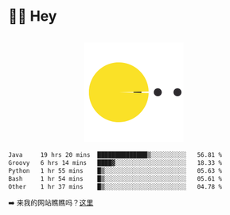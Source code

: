 
# 👋🏻 Hey
<div align="center">
	<br>
	<img src="https://raw.githubusercontent.com/Aniket965/Aniket965/master/pacman.svg?sanitize=true" width="200" height="200">
	<br>
</div>

<!--START_SECTION:waka-->
```text
Java     19 hrs 20 mins  ██████████████▒░░░░░░░░░░   56.81 % 
Groovy   6 hrs 14 mins   ████▓░░░░░░░░░░░░░░░░░░░░   18.33 % 
Python   1 hr 55 mins    █▒░░░░░░░░░░░░░░░░░░░░░░░   05.63 % 
Bash     1 hr 54 mins    █▒░░░░░░░░░░░░░░░░░░░░░░░   05.61 % 
Other    1 hr 37 mins    █▒░░░░░░░░░░░░░░░░░░░░░░░   04.78 % 
```
<!--END_SECTION:waka-->

 ➡️  来我的网站瞧瞧吗？[这里](https://www.shaolongfei.com)
